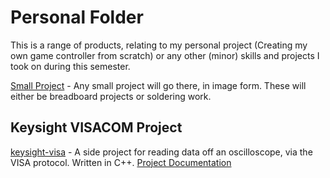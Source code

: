 # Personal Folder

This is a range of products, relating to my personal project (Creating my own game controller from scratch) or any other (minor) skills and projects I took on during this semester.

[Small Project](/Personal/Small%20Project/) - Any small project will go there, in image form. These will either be breadboard projects or soldering work.

## Keysight VISACOM Project

[keysight-visa](/Personal/keysight-visa/) - A side project for reading data off an oscilloscope, via the VISA protocol. Written in C++.
[Project Documentation](./Keysight-Visa.md)

<!-- [Terrain Generation](./Terrain%20Generation/) - An attempt at mathematically approaching Terrain Generation in video games, using MATLAB to simulate a surface. -->
